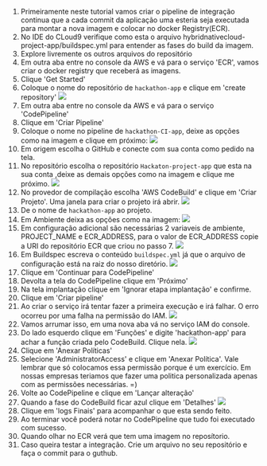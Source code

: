 1. Primeiramente neste tutorial vamos criar o pipeline de integração continua que a cada commit da aplicação uma esteria seja executada para montar a nova imagem e colocar no docker Registry(ECR).
2. No IDE do CLoud9 verifique como esta o arquivo hybridnativecloud-project-app/buildspec.yml para entender as fases do build da imagem.
3. Explore livremente os outros arquivos do repositório
4. Em outra aba entre no console da AWS e vá para o serviço 'ECR', vamos criar o docker registry que receberá as imagens.
5. Clique 'Get Started'
6. Coloque o nome do repositório de `hackathon-app` e clique em 'create repository'
   ![](img/ecr1.png)
7. Em outra aba entre no console da AWS e vá para o serviço 'CodePipeline'
8.  Clique em 'Criar Pipeline'
9.  Coloque o nome no pipeline de `hackathon-CI-app`, deixe as opções como na imagem e clique em próximo:
   ![](img/cp1.png)
11. Em origem escolha o GitHub e conecte com sua conta como pedido na tela.
12. No repositório escolha o repositório `Hackaton-project-app` que esta na sua conta ,deixe as demais opções como na imagem e clique me próximo.
    ![](img/cp2.png)
13. No provedor de compilação escolha 'AWS CodeBuild' e clique em 'Criar Projeto'. Uma janela para criar o projeto irá abrir.
    ![](img/cp3.png)
14. De o nome de `hackathon-app` ao projeto.
15. Em Ambiente deixa as opções como na imagem:
    ![](img/cb1.png)
16. Em configuração adicional são necessárias 2 variaveis de ambiente, PROJECT_NAME e ECR_ADDRESS, para o valor de ECR_ADDRESS copie a URI do repositório ECR que criou no passo 7.
    ![](img/cb2.png)
17. Em Buildspec escreva o conteúdo `buildspec.yml` já que o arquivo de configuração está na raiz do nosso diretório.
    ![](img/cb3.png)
18. Clique em 'Continuar para CodePipeline'
19. Devolta a tela do CodePipeline clique em 'Próximo'
20. Na tela implantação clique em 'Ignorar etapa implantação' e confirme.
21. Clique em 'Criar pipeline'
22. Ao criar o serviço irá tentar fazer a primeira execução e irá falhar. O erro ocorreu por uma falha na permissão do IAM.
    ![](img/cp4.png)
23. Vamos arrumar isso, em uma nova aba vá no serviço IAM do console.
24. Do lado esquerdo clique em 'Funções' e digite 'hackathon-app' para achar a função criada pelo CodeBuild. Clique nela.
    ![](img/iam1.png)
25. Clique em 'Anexar Políticas'
26. Selecione 'AdministratorAccess' e clique em 'Anexar Política'. Vale lembrar que só colocamos essa permissão porque é um exercício. Em nossas empresas teriamos que fazer uma politica personalizada apenas com as permissões necessárias. =)
27. Volte ao CodePipeline e clique em 'Lançar  alteração'
28. Quando a fase do CodeBuild ficar azul clique em 'Detalhes'
    ![](img/cp5.png)
29. Clique em 'logs Finais' para acompanhar o que esta sendo feito.
30. Ao terminar você poderá notar no CodePipeline que tudo foi executado com sucesso.
31. Quando olhar no ECR verá que tem uma imagem no reposítorio. 
32. Caso queira testar a integração. Crie um arquivo no seu repositório e faça o commit para o guthub. 

